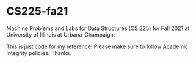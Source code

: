 # CS225-fa21

Machine Problems and Labs for Data Structures (CS 225) for Fall 2021 at University of Illinois at Urbana-Champaign. 

This is just code for my reference! Please make sure to follow Academic Integrity policies. Thanks. 
